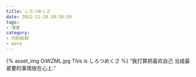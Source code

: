 ```yaml
---
title: しろつめくさ
date: 2022-11-28 10:58:59
tags:
- 博客
category:
- 代码和我
- more
---
```

{% asset_img OiWZML.jpg This is しろつめくさ %}
“我打算把喜欢自己 当成最紧要的事情放在心上.”